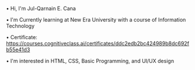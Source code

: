 • Hi, I'm Jul-Qarnain E. Cana

• I'm Currently learning at New Era University with a course of Information Technology

• Certificate: https://courses.cognitiveclass.ai/certificates/ddc2edb2bc424989b8dc692fb55e41d3

• I'm interested in HTML, CSS, Basic Programming, and UI/UX design

